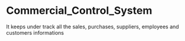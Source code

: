 # Commercial_Control_System
It keeps under track all the sales, purchases, suppliers, employees and customers informations
